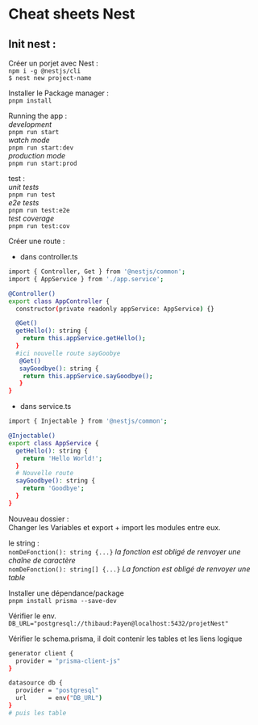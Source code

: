 # Cheat sheets Nest

## Init nest :
  
Créer un porjet avec Nest :  
`npm i -g @nestjs/cli`  
`$ nest new project-name`  
  
Installer le Package manager :  
`pnpm install`  
  
Running the app :  
*development*  
`pnpm run start`  
*watch mode*  
`pnpm run start:dev`  
*production mode*  
`pnpm run start:prod`  
  
test :  
*unit tests*  
`pnpm run test`  
*e2e tests*  
`pnpm run test:e2e`  
*test coverage*  
`pnpm run test:cov`  
  
Créer une route :
- dans controller.ts 
```bash
import { Controller, Get } from '@nestjs/common';
import { AppService } from './app.service';

@Controller()
export class AppController {
  constructor(private readonly appService: AppService) {}

  @Get()
  getHello(): string {
    return this.appService.getHello();
  }
  #ici nouvelle route sayGoobye
   @Get()
   sayGoodbye(): string {
    return this.appService.sayGoodbye();
   }
}
```
- dans service.ts  
```bash
import { Injectable } from '@nestjs/common';

@Injectable()
export class AppService {
  getHello(): string {
    return 'Hello World!';
  }
  # Nouvelle route
  sayGoodbye(): string {
    return 'Goodbye';
  }
}
```

Nouveau dossier :  
Changer les Variables et export + import les modules entre eux. 
  
le string :  
`nomDeFonction(): string {...}`
*la fonction est obligé de renvoyer une chaîne de caractère*  
`nomDeFonction(): string[] {...}`
*La fonction est obligé de renvoyer une table*  
  
Installer une dépendance/package  
`pnpm install prisma --save-dev`  
  
Vérifier le env.  
`DB_URL="postgresql://thibaud:Payen@localhost:5432/projetNest"`  
  
Vérifier le schema.prisma, il doit contenir les tables et les liens logique
```bash
generator client {
  provider = "prisma-client-js"
}

datasource db {
  provider = "postgresql"
  url      = env("DB_URL")
}
# puis les table
```
